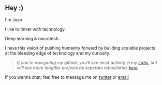 ## Hey :)

I'm Juan.

I like to tinker with technology.

Deep learning & neurotech.

I have this vision of pushing humanity forward by building scalable projects at the bleeding edge of technology and my curiosity.

>_If you're navigating my github, you'll see most activity in my [Labs](../SINGULARITY/LABS), but will see more tangible projects as seperate repositories [here](https://github.com/vxnuaj?tab=repositories)_

If you wanna chat, feel free to message me on [twitter](x.com/vxnuaj) or [email](mailto:jv.100420@gmail.com)
